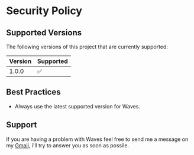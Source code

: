 # Security Policy

## Supported Versions

The following versions of this project that are currently supported:

| Version  | Supported          |
|----------|--------------------|
| 1.0.0    | :white_check_mark: |

## Best Practices

- Always use the latest supported version for Waves.

## Support

If you are having a problem with Waves feel free to send me a message on my [Gmail](dopphucs1456@gmail.com), i'll try to answer you as soon as possile.